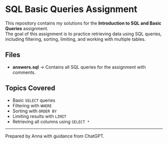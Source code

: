 # SQL Basic Queries Assignment

This repository contains my solutions for the **Introduction to SQL and Basic Queries** assignment.  
The goal of this assignment is to practice retrieving data using SQL queries, including filtering, sorting, limiting, and working with multiple tables.

## Files
- **answers.sql** → Contains all SQL queries for the assignment with comments.

## Topics Covered
- Basic `SELECT` queries  
- Filtering with `WHERE`  
- Sorting with `ORDER BY`  
- Limiting results with `LIMIT`  
- Retrieving all columns using `SELECT *`

---

Prepared by Anna with guidance from ChatGPT.  

